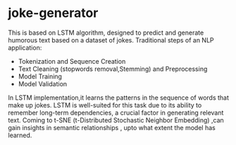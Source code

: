 # joke-generator
This is based on LSTM algorithm, designed to predict and generate humorous text based on a dataset of jokes.
Traditional steps of an NLP application: <br />
* Tokenization and Sequence Creation
* Text Cleaning (stopwords removal,Stemming) and Preprocessing
* Model Training
* Model Validation

In LSTM implementation,it learns the patterns in the sequence of words that make up jokes. LSTM is well-suited for this task due to its ability to remember long-term dependencies, a crucial factor in generating relevant text.
Coming to t-SNE (t-Distributed Stochastic Neighbor Embedding) ,can gain insights in semantic relationships , upto what extent the model has learned.
